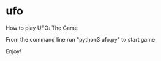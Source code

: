 # ufo


How to play UFO: The Game

From the command line run "python3 ufo.py" to start game

Enjoy!
